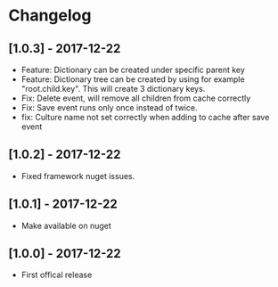 # Changelog

## [1.0.3] - 2017-12-22

- Feature: Dictionary can be created under specific parent key
- Feature: Dictionary tree can be created by using for example "root.child.key". This will create 3 dictionary keys.
- Fix: Delete event, will remove all children from cache correctly
- Fix: Save event runs only once instead of twice.
- fix: Culture name not set correctly when adding to cache after save event

## [1.0.2] - 2017-12-22

- Fixed framework nuget issues.

## [1.0.1] - 2017-12-22

- Make available on nuget

## [1.0.0] - 2017-12-22

- First offical release